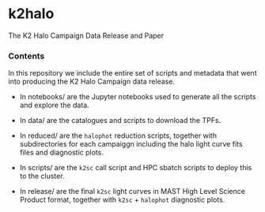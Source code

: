 # k2halo

The K2 Halo Campaign Data Release and Paper

### Contents

In this repository we include the entire set of scripts and metadata that went into producing the K2 Halo Campaign data release.

* In notebooks/ are the Jupyter notebooks used to generate all the scripts and explore the data. 

* In data/ are the catalogues and scripts to download the TPFs.

* In reduced/ are the `halophot` reduction scripts, together with subdirectories for each campaiggn including the halo light curve fits files and diagnostic plots.

* In scripts/ are the `k2sc` call script and HPC sbatch scripts to deploy this to the cluster.

* In release/ are the final `k2sc` light curves in MAST High Level Science Product format, together with `k2sc` + `halophot` diagnostic plots.